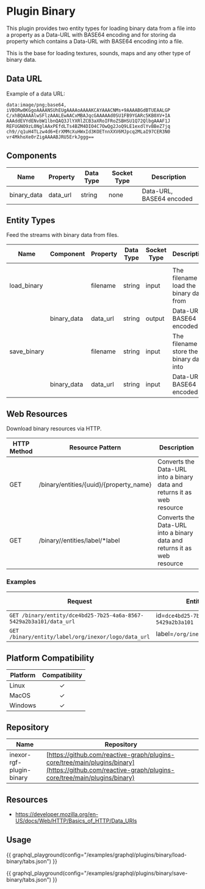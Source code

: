 # Plugin Binary

This plugin provides two entity types for loading binary data from a file into a property as
a Data-URL with BASE64 encoding and for storing da property which contains a Data-URL with
BASE64 encoding into a file.

This is the base for loading textures, sounds, maps and any other type of binary data.

## Data URL

Example of a data URL:

```
data:image/png;base64,
iVBORw0KGgoAAAANSUhEUgAAAAoAAAAKCAYAAACNMs+9AAAABGdBTUEAALGP
C/xhBQAAAAlwSFlzAAALEwAACxMBAJqcGAAAAAd0SU1FB9YGARc5KB0XV+IA
AAAddEVYdENvbW1lbnQAQ3JlYXRlZCB3aXRoIFRoZSBHSU1Q72QlbgAAAF1J
REFUGNO9zL0NglAAxPEfdLTs4BZM4DIO4C7OwQg2JoQ9LE1exdlYvBBeZ7jq
ch9//q1uH4TLzw4d6+ErXMMcXuHWxId3KOETnnXXV6MJpcq2MLaI97CER3N0
vr4MkhoXe0rZigAAAABJRU5ErkJggg==
```

## Components

| Name        | Property | Data Type | Socket Type | Description              |
|-------------|----------|-----------|-------------|--------------------------|
| binary_data | data_url | string    | none        | Data-URL, BASE64 encoded |

## Entity Types

Feed the streams with binary data from files.

| Name        | Component   | Property | Data Type | Socket Type | Description                                |
|-------------|-------------|----------|-----------|-------------|--------------------------------------------|
|             |             |          |           |             |                                            |
| load_binary |             | filename | string    | input       | The filename to load the binary data from  |
|             | binary_data | data_url | string    | output      | Data-URL, BASE64 encoded                   |
| save_binary |             | filename | string    | input       | The filename to store the binary data into |
|             | binary_data | data_url | string    | input       | Data-URL, BASE64 encoded                   |

## Web Resources

Download binary resources via HTTP.

| HTTP Method | Resource Pattern                        | Description                                                             |
|-------------|-----------------------------------------|-------------------------------------------------------------------------|
| GET         | /binary/entities/{uuid}/{property_name} | Converts the Data-URL into a binary data and returns it as web resource |
| GET         | /binary//entities/label/*label          | Converts the Data-URL into a binary data and returns it as web resource |

### Examples

| Request                                                            | Entity Instance                           | Property Name |
|--------------------------------------------------------------------|-------------------------------------------|---------------|
| `GET /binary/entity/dce4bd25-7b25-4a6a-8567-5429a2b3a101/data_url` | id=`dce4bd25-7b25-4a6a-8567-5429a2b3a101` | `data_url`    |
| `GET /binary/entity/label/org/inexor/logo/data_url`                | label=`/org/inexor/logo/{:property}`      | `data_url`    |

## Platform Compatibility

| Platform | Compatibility |
|----------|:-------------:|
| Linux    |       ✓       |
| MacOS    |       ✓       |
| Windows  |       ✓       |

## Repository

| Name                     | Repository                                                                                                                                         |
|--------------------------|----------------------------------------------------------------------------------------------------------------------------------------------------|
| inexor-rgf-plugin-binary | [https://github.com/reactive-graph/plugins-core/tree/main/plugins/binary](https://github.com/reactive-graph/plugins-core/tree/main/plugins/binary) |

## Resources

* https://developer.mozilla.org/en-US/docs/Web/HTTP/Basics_of_HTTP/Data_URIs

## Usage

{{ graphql_playground(config="/examples/graphql/plugins/binary/load-binary/tabs.json") }}

{{ graphql_playground(config="/examples/graphql/plugins/binary/save-binary/tabs.json") }}
